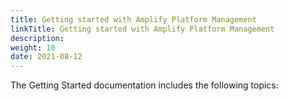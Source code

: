 ```yaml
---
title: Getting started with Amplify Platform Management
linkTitle: Getting started with Amplify Platform Management
description: 
weight: 10
date: 2021-08-12
---
```


The Getting Started documentation includes the following topics:
